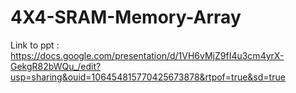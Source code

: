 # 4X4-SRAM-Memory-Array
Link to ppt : https://docs.google.com/presentation/d/1VH6vMjZ9fI4u3cm4yrX-GekgR82bWQu_/edit?usp=sharing&ouid=106454815770425673878&rtpof=true&sd=true
